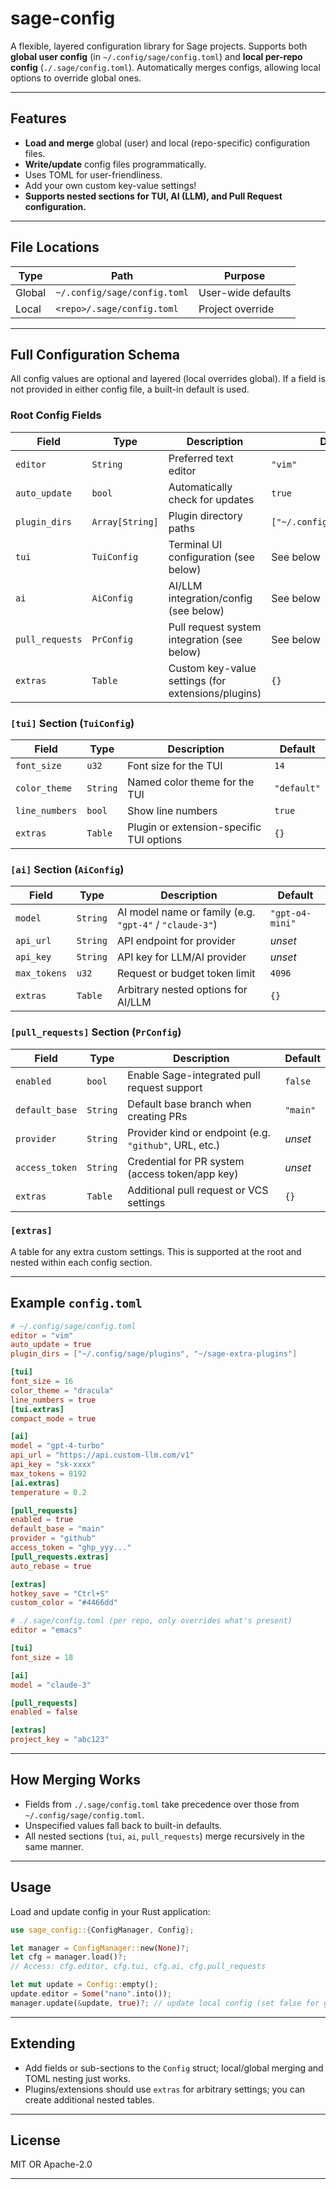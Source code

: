 # sage-config

A flexible, layered configuration library for Sage projects.
Supports both **global user config** (in `~/.config/sage/config.toml`) and **local per-repo config** (`./.sage/config.toml`).
Automatically merges configs, allowing local options to override global ones.

---

## Features

- **Load and merge** global (user) and local (repo-specific) configuration files.
- **Write/update** config files programmatically.
- Uses TOML for user-friendliness.
- Add your own custom key-value settings!
- **Supports nested sections for TUI, AI (LLM), and Pull Request configuration.**

---

## File Locations

| Type     | Path                                       | Purpose               |
|----------|--------------------------------------------|-----------------------|
| Global   | `~/.config/sage/config.toml`               | User-wide defaults    |
| Local    | `<repo>/.sage/config.toml`                 | Project override      |

---

## Full Configuration Schema

All config values are optional and layered (local overrides global). If a field is not provided in either config file, a built-in default is used.

### Root Config Fields

| Field           | Type              | Description                                           | Default                |
|-----------------|-------------------|-------------------------------------------------------|------------------------|
| `editor`        | `String`          | Preferred text editor                                 | `"vim"`                |
| `auto_update`   | `bool`            | Automatically check for updates                       | `true`                 |
| `plugin_dirs`   | `Array[String]`   | Plugin directory paths                                | `["~/.config/sage/plugins"]` |
| `tui`           | `TuiConfig`       | Terminal UI configuration (see below)                 | See below              |
| `ai`            | `AiConfig`        | AI/LLM integration/config (see below)                 | See below              |
| `pull_requests` | `PrConfig`        | Pull request system integration (see below)           | See below              |
| `extras`        | `Table`           | Custom key-value settings (for extensions/plugins)     | `{}`                   |

### `[tui]` Section (`TuiConfig`)

| Field           | Type              | Description                                  | Default      |
|-----------------|-------------------|----------------------------------------------|--------------|
| `font_size`     | `u32`             | Font size for the TUI                        | `14`         |
| `color_theme`   | `String`          | Named color theme for the TUI                | `"default"`  |
| `line_numbers`  | `bool`            | Show line numbers                            | `true`       |
| `extras`        | `Table`           | Plugin or extension-specific TUI options     | `{}`         |

### `[ai]` Section (`AiConfig`)

| Field         | Type      | Description                                         | Default      |
|---------------|-----------|-----------------------------------------------------|--------------|
| `model`       | `String`  | AI model name or family (e.g. `"gpt-4"` / `"claude-3"`) | `"gpt-o4-mini"`  |
| `api_url`     | `String`  | API endpoint for provider                           | *unset*      |
| `api_key`     | `String`  | API key for LLM/AI provider                         | *unset*      |
| `max_tokens`  | `u32`     | Request or budget token limit                       | `4096`       |
| `extras`      | `Table`   | Arbitrary nested options for AI/LLM                 | `{}`         |

### `[pull_requests]` Section (`PrConfig`)

| Field            | Type      | Description                                             | Default     |
|------------------|-----------|---------------------------------------------------------|-------------|
| `enabled`        | `bool`    | Enable Sage-integrated pull request support             | `false`     |
| `default_base`   | `String`  | Default base branch when creating PRs                   | `"main"`    |
| `provider`       | `String`  | Provider kind or endpoint (e.g. `"github"`, URL, etc.)  | *unset*     |
| `access_token`   | `String`  | Credential for PR system (access token/app key)         | *unset*     |
| `extras`         | `Table`   | Additional pull request or VCS settings                 | `{}`        |

### `[extras]`

A table for any extra custom settings. This is supported at the root and nested within each config section.

---

## Example `config.toml`

```toml
# ~/.config/sage/config.toml
editor = "vim"
auto_update = true
plugin_dirs = ["~/.config/sage/plugins", "~/sage-extra-plugins"]

[tui]
font_size = 16
color_theme = "dracula"
line_numbers = true
[tui.extras]
compact_mode = true

[ai]
model = "gpt-4-turbo"
api_url = "https://api.custom-llm.com/v1"
api_key = "sk-xxxx"
max_tokens = 8192
[ai.extras]
temperature = 0.2

[pull_requests]
enabled = true
default_base = "main"
provider = "github"
access_token = "ghp_yyy..."
[pull_requests.extras]
auto_rebase = true

[extras]
hotkey_save = "Ctrl+S"
custom_color = "#4466dd"
```

```toml
# ./.sage/config.toml (per repo, only overrides what's present)
editor = "emacs"

[tui]
font_size = 18

[ai]
model = "claude-3"

[pull_requests]
enabled = false

[extras]
project_key = "abc123"
```

---

## How Merging Works

- Fields from `./.sage/config.toml` take precedence over those from `~/.config/sage/config.toml`.
- Unspecified values fall back to built-in defaults.
- All nested sections (`tui`, `ai`, `pull_requests`) merge recursively in the same manner.

---

## Usage

Load and update config in your Rust application:

```rust
use sage_config::{ConfigManager, Config};

let manager = ConfigManager::new(None)?;
let cfg = manager.load()?;
// Access: cfg.editor, cfg.tui, cfg.ai, cfg.pull_requests

let mut update = Config::empty();
update.editor = Some("nano".into());
manager.update(&update, true)?; // update local config (set false for global)
```

---

## Extending

- Add fields or sub-sections to the `Config` struct; local/global merging and TOML nesting just works.
- Plugins/extensions should use `extras` for arbitrary settings; you can create additional nested tables.

---

## License

MIT OR Apache-2.0

---
